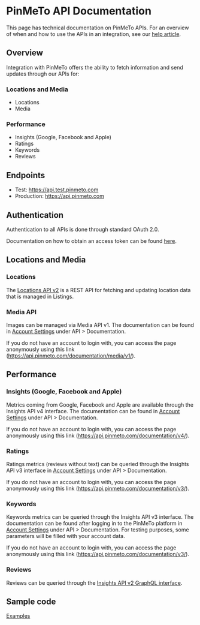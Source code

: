 # PinMeTo API Documentation

This page has technical documentation on PinMeTo APIs. For an overview of when and how to use the APIs in an integration, see our [help article](https://help.pinmeto.com/en/article/introducing-the-pinmeto-api-kl3pwj/).

## Overview

Integration with PinMeTo offers the ability to fetch information and send updates through our APIs for:
### Locations and Media
- Locations
- Media

### Performance
- Insights (Google, Facebook and Apple)
- Ratings
- Keywords
- Reviews

## Endpoints

- Test: https://api.test.pinmeto.com
- Production: https://api.pinmeto.com

## Authentication

Authentication to all APIs is done through standard OAuth 2.0.

Documentation on how to obtain an access token can be found [here](docs/access_token.md).

## Locations and Media

### Locations

The [Locations API v2](docs/locations-v2.md) is a REST API for fetching and updating location data that is managed in Listings.

### Media API 

Images can be managed via Media API v1. The documentation can be found in [Account Settings](https://places.pinmeto.com/account-settings/) under API > Documentation.

If you do not have an account to login with, you can access the page anonymously using this link (https://api.pinmeto.com/documentation/media/v1/).

## Performance
### Insights (Google, Facebook and Apple)

Metrics coming from Google, Facebook and Apple are available through the Insights API v4 interface. The documentation can be found in [Account Settings](https://places.pinmeto.com/account-settings/) under API > Documentation.

If you do not have an account to login with, you can access the page anonymously using this link (https://api.pinmeto.com/documentation/v4/).

### Ratings

Ratings metrics (reviews without text) can be queried through the Insights API v3 interface in [Account Settings](https://places.pinmeto.com/account-settings/) under API > Documentation.

If you do not have an account to login with, you can access the page anonymously using this link (https://api.pinmeto.com/documentation/v3/).

### Keywords

Keywords metrics can be queried through the Insights API v3 interface. The documentation can be found after logging in to the PinMeTo platform in [Account Settings](https://places.pinmeto.com/account-settings/) under API > Documentation. For testing purposes, some parameters will be filled with your account data.

If you do not have an account to login with, you can access the page anonymously using this link (https://api.pinmeto.com/documentation/v3/).

### Reviews

Reviews can be queried through the [Insights API v2 GraphQL interface](docs/insights-v2.md).



## Sample code

[Examples](samples/)
